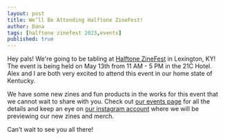 ```yaml
---
layout: post
title: We’ll Be Attending Halftone ZineFest!
author: Dana
tags: [halftone zinefest 2023,events]
published: true
---
```


Hey pals! We're going to be tabling at [Halftone ZineFest](https://www.halftonezinefest.org/) in Lexington, KY! The event is being held on May 13th from 11 AM - 5 PM in the 21C Hotel. Alex and I are both very excited to attend this event in our home state of Kentucky.

We have some new zines and fun products in the works for this event that we cannot wait to share with you. Check out [our events page](http://www.dnaartists.net/events/) for all the details and keep an eye on [our instagram account](http://www.instagram.com/dna.artists/) where we will be previewing our new zines and merch.

Can’t wait to see you all there!
